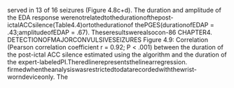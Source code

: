 served in 13 of 16 seizures (Figure 4.8c+d). The duration and amplitude of the EDA response
werenotrelatedtothedurationofthepost-ictalACCsilence(Table4.4)ortothedurationof
thePGES(durationofEDAP = .43;amplitudeofEDAP = .67). Theseresultswerealsocon-86 CHAPTER4. DETECTIONOFMAJORCONVULSIVESEIZURES
Figure 4.9: Correlation (Pearson correlation coefficient r = 0.92; P < .001) between the
duration of the post-ictal ACC silence estimated using the algorithm and the duration of the
expert-labeledPI.Theredlinerepresentsthelinearregression.
firmedwhentheanalysiswasrestrictedtodatarecordedwiththewrist-worndeviceonly. The
